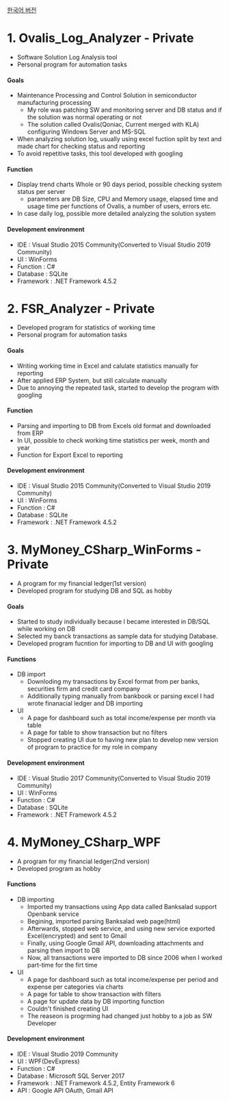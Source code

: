 [한국어 버전](README.md)

# 1. Ovalis_Log_Analyzer - Private

- Software Solution Log Analysis tool
- Personal program for automation tasks

#### Goals

- Maintenance Processing and Control Solution in semiconductor manufacturing processing
  - My role was patching SW and monitoring server and DB status and if the solution was normal operating or not
  - The solution called Ovalis(Qoniac, Current merged with KLA) configuring Windows Server and MS-SQL
- When analyzing solution log, usually using excel fuction split by text and made chart for checking status and reporting
- To avoid repetitive tasks, this tool developed with googling

#### Function

- Display trend charts Whole or 90 days period, possible checking system status per server
  - parameters are DB Size, CPU and Memory usage, elapsed time and usage time per functions of Ovalis, a number of users, errors etc.
- In case daily log, possible more detailed analyzing the solution system

#### Development environment

- IDE : Visual Studio 2015 Community(Converted to Visual Studio 2019 Community)
- UI : WinForms
- Function : C#
- Database : SQLite
- Framework : .NET Framework 4.5.2

# 2. FSR_Analyzer - Private

- Developed program for statistics of working time
- Personal program for automation tasks

#### Goals

- Writing working time in Excel and calulate statistics manually for reporting
- After applied ERP System, but still calculate manually
- Due to annoying the repeated task, started to develop the program with googling

#### Function

- Parsing and importing to DB from Excels old format and downloaded from ERP
- In UI, possible to check working time statistics per week, month and year
- Function for Export Excel to reporting

#### Development environment

- IDE : Visual Studio 2015 Community(Converted to Visual Studio 2019 Community)
- UI : WinForms
- Function : C#
- Database : SQLite
- Framework : .NET Framework 4.5.2

# 3. MyMoney_CSharp_WinForms - Private

- A program for my financial ledger(1st version)
- Developed program for studying DB and SQL as hobby

#### Goals

- Started to study individually because I became interested in DB/SQL while working on DB
- Selected my banck transactions as sample data for studying Database.
- Developed program fucntion for importing to DB and UI with googling

#### Functions

- DB import
  - Downloding my transactions by Excel format from per banks, securities firm and credit card company
  - Additionally typing manually from bankbook or parsing excel I had wrote finanacial ledger and DB importing
- UI
  - A page for dashboard such as total income/expense per month via table
  - A page for table to show transaction but no filters
  - Stopped creating UI due to having new plan to develop new version of program to practice for my role in company

#### Development environment

- IDE : Visual Studio 2017 Community(Converted to Visual Studio 2019 Community)
- UI : WinForms
- Function : C#
- Database : SQLite
- Framework : .NET Framework 4.5.2

# 4. MyMoney_CSharp_WPF

- A program for my financial ledger(2nd version)
- Developed program as hobby

#### Functions

- DB importing
  - Imported my transactions using App data called Banksalad support Openbank service
  - Begining, imported parsing Banksalad web page(html)
  - Afterwards, stopped web service, and using new service exported Excel(encrypted) and sent to Gmail
  - Finally, using Google Gmail API, downloading attachments and parsing then import to DB
  - Now, all transactions were imported to DB since 2006 when I worked part-time for the firt time
- UI
  - A page for dashboard such as total income/expense per period and expense per categories via charts
  - A page for table to show transaction with filters
  - A page for update data by DB importing function
  - Couldn't finished creating UI
  - The reaseon is progrming had changed just hobby to a job as SW Developer

#### Development environment

- IDE : Visual Studio 2019 Community
- UI : WPF(DevExpress)
- Function : C#
- Database : Microsoft SQL Server 2017
- Framework : .NET Framework 4.5.2, Entity Framework 6
- API : Google API OAuth, Gmail API
